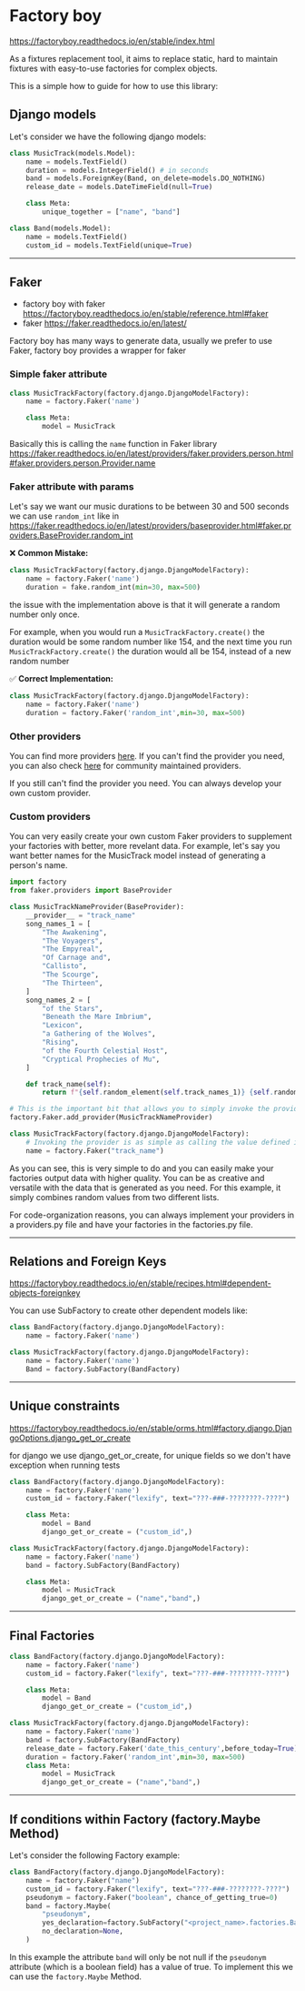 # Factory boy

<https://factoryboy.readthedocs.io/en/stable/index.html>

As a fixtures replacement tool, it aims to replace static, hard to maintain fixtures with easy-to-use factories for
complex objects.

This is a simple how to guide for how to use this library:

## Django models

Let's consider we have the following django models:

```python
class MusicTrack(models.Model):
    name = models.TextField()
    duration = models.IntegerField() # in seconds
    band = models.ForeignKey(Band, on_delete=models.DO_NOTHING)
    release_date = models.DateTimeField(null=True)

    class Meta:
        unique_together = ["name", "band"]

class Band(models.Model):
    name = models.TextField()
    custom_id = models.TextField(unique=True)
```

---

## Faker

- factory boy with faker <https://factoryboy.readthedocs.io/en/stable/reference.html#faker>
- faker <https://faker.readthedocs.io/en/latest/>

Factory boy has many ways to generate data, usually we prefer to use Faker,
factory boy provides a wrapper for faker

### Simple faker attribute

```python
class MusicTrackFactory(factory.django.DjangoModelFactory):
    name = factory.Faker('name')

    class Meta:
        model = MusicTrack
```

Basically this is calling the `name` function in Faker library
<https://faker.readthedocs.io/en/latest/providers/faker.providers.person.html#faker.providers.person.Provider.name>

### Faker attribute with params

Let's say we want our music durations to be between 30 and 500 seconds
we can use `random_int` like in
<https://faker.readthedocs.io/en/latest/providers/baseprovider.html#faker.providers.BaseProvider.random_int>

:x: **Common Mistake:**

```python
class MusicTrackFactory(factory.django.DjangoModelFactory):
    name = factory.Faker('name')
    duration = fake.random_int(min=30, max=500)
```

the issue with the implementation above is that it will generate a random number only once.

For example, when you would run a `MusicTrackFactory.create()` the duration would be some random number like 154,
and the next time you run `MusicTrackFactory.create()` the duration would all be 154, instead of a new random number

:white_check_mark: **Correct Implementation:**

```python
class MusicTrackFactory(factory.django.DjangoModelFactory):
    name = factory.Faker('name')
    duration = factory.Faker('random_int',min=30, max=500)
```

### Other providers

You can find more providers [here](https://faker.readthedocs.io/en/latest/providers.html). If you can't find the provider you need, you can also check [here](https://faker.readthedocs.io/en/latest/communityproviders.html) for community maintained providers.

If you still can't find the provider you need. You can always develop your own custom provider.

### Custom providers

You can very easily create your own custom Faker providers to supplement your factories with better, more revelant data. For example, let's say you want better names for the MusicTrack model instead of generating a person's name.

```python
import factory
from faker.providers import BaseProvider

class MusicTrackNameProvider(BaseProvider):
    __provider__ = "track_name"
    song_names_1 = [
        "The Awakening",
        "The Voyagers",
        "The Empyreal",
        "Of Carnage and",
        "Callisto",
        "The Scourge",
        "The Thirteen",
    ]
    song_names_2 = [
        "of the Stars",
        "Beneath the Mare Imbrium",
        "Lexicon",
        "a Gathering of the Wolves",
        "Rising",
        "of the Fourth Celestial Host",
        "Cryptical Prophecies of Mu",
    ]

    def track_name(self):
        return f"{self.random_element(self.track_names_1)} {self.random_element(self.track_names_2)}"

# This is the important bit that allows you to simply invoke the provider with the name "track_name".
factory.Faker.add_provider(MusicTrackNameProvider)

class MusicTrackFactory(factory.django.DjangoModelFactory):
    # Invoking the provider is as simple as calling the value defined in __provider__.
    name = factory.Faker("track_name")
```

As you can see, this is very simple to do and you can easily make your factories output data with higher quality. You can be as creative and versatile with the data that is generated as you need. For this example, it simply combines random values from two different lists.

For code-organization reasons, you can always implement your providers in a providers.py file and have your factories in the factories.py file.

---

## Relations and Foreign Keys

<https://factoryboy.readthedocs.io/en/stable/recipes.html#dependent-objects-foreignkey>

You can use SubFactory to create other dependent models like:

```python
class BandFactory(factory.django.DjangoModelFactory):
    name = factory.Faker('name')

class MusicTrackFactory(factory.django.DjangoModelFactory):
    name = factory.Faker('name')
    Band = factory.SubFactory(BandFactory)
```

---

## Unique constraints

<https://factoryboy.readthedocs.io/en/stable/orms.html#factory.django.DjangoOptions.django_get_or_create>

for django we use django_get_or_create, for unique fields so we don't have exception when running tests

```python
class BandFactory(factory.django.DjangoModelFactory):
    name = factory.Faker('name')
    custom_id = factory.Faker("lexify", text="???-###-????????-????")

    class Meta:
        model = Band
        django_get_or_create = ("custom_id",)

class MusicTrackFactory(factory.django.DjangoModelFactory):
    name = factory.Faker('name')
    band = factory.SubFactory(BandFactory)

    class Meta:
        model = MusicTrack
        django_get_or_create = ("name","band",)
```

---

## Final Factories

```python
class BandFactory(factory.django.DjangoModelFactory):
    name = factory.Faker('name')
    custom_id = factory.Faker("lexify", text="???-###-????????-????")

    class Meta:
        model = Band
        django_get_or_create = ("custom_id",)

class MusicTrackFactory(factory.django.DjangoModelFactory):
    name = factory.Faker('name')
    band = factory.SubFactory(BandFactory)
    release_date = factory.Faker('date_this_century',before_today=True)
    duration = factory.Faker('random_int',min=30, max=500)
    class Meta:
        model = MusicTrack
        django_get_or_create = ("name","band",)
```

---

## If conditions within Factory (factory.Maybe Method)

Let's consider the following Factory example:

```python
class BandFactory(factory.django.DjangoModelFactory):
    name = factory.Faker("name")
    custom_id = factory.Faker("lexify", text="???-###-????????-????")
    pseudonym = factory.Faker("boolean", chance_of_getting_true=0)
    band = factory.Maybe(
        "pseudonym",
        yes_declaration=factory.SubFactory("<project_name>.factories.BandFactory", pseudonym=False),
        no_declaration=None,
    )
```

In this example the attribute `band` will only be not null if the `pseudonym` attribute (which is a boolean field) has a value of true.
To implement this we can use the `factory.Maybe` Method.
